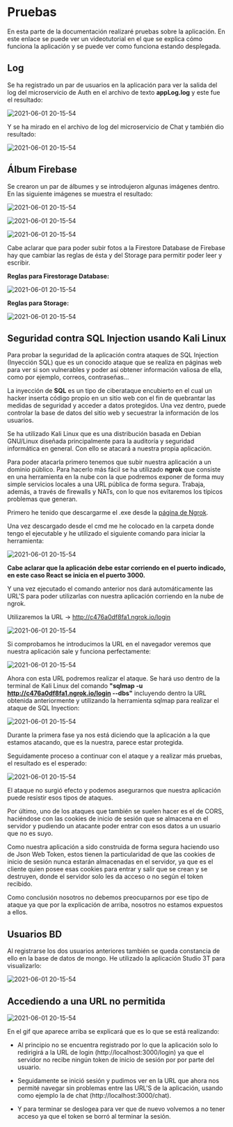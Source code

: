 
# Pruebas

En esta parte de la documentación realizaré pruebas sobre la aplicación. En este enlace se puede ver un videotutorial en el que se explica cómo funciona la aplicación y se puede ver como funciona estando desplegada.

## Log

Se ha registrado un par de usuarios en la aplicación para ver la salida del log del microservicio de Auth en el archivo de texto **appLog.log** y este fue el resultado:

![2021-06-01 20-15-54](https://github.com/info-iesvi/proyectodam-samuelvalleinclan/blob/doc/pruebas/img/logPruebaAuth.PNG)

Y se ha mirado en el archivo de log del microservicio de Chat y también dio resultado:

![2021-06-01 20-15-54](https://github.com/info-iesvi/proyectodam-samuelvalleinclan/blob/doc/pruebas/img/logPruebaChat.PNG)

## Álbum Firebase

Se crearon un par de álbumes y se introdujeron algunas imágenes dentro. En las siguiente imágenes se muestra el resultado:

![2021-06-01 20-15-54](https://github.com/info-iesvi/proyectodam-samuelvalleinclan/blob/doc/pruebas/img/pruebaAlbumCreado.PNG)

![2021-06-01 20-15-54](https://github.com/info-iesvi/proyectodam-samuelvalleinclan/blob/doc/pruebas/img/pruebaAlbumFoto.PNG)

![2021-06-01 20-15-54](https://github.com/info-iesvi/proyectodam-samuelvalleinclan/blob/doc/pruebas/img/pruebaFotosFirebase.PNG)

Cabe aclarar que para poder subir fotos a la Firestore Database de Firebase hay que cambiar las reglas de ésta y del Storage para permitir poder leer y escribir.

**Reglas para Firestorage Database:**

![2021-06-01 20-15-54](https://github.com/info-iesvi/proyectodam-samuelvalleinclan/blob/doc/pruebas/img/reglasFirestorage.PNG)

**Reglas para Storage:**

![2021-06-01 20-15-54](https://github.com/info-iesvi/proyectodam-samuelvalleinclan/blob/doc/pruebas/img/reglasStorage.PNG)

## Seguridad contra SQL Injection usando Kali Linux

Para probar la seguridad de la aplicación contra ataques de SQL Injection (Inyección SQL) que es un conocido ataque que se realiza en páginas web para ver si son vulnerables y poder así obtener información valiosa de ella, como por ejemplo, correos, contraseñas...

La inyección de **SQL** es un tipo de ciberataque encubierto en el cual un hacker inserta código propio en un sitio web con el fin de quebrantar las medidas de seguridad y acceder a datos protegidos. Una vez dentro, puede controlar la base de datos del sitio web y secuestrar la información de los usuarios.

Se ha utilizado Kali Linux que es una distribución basada en Debian GNU/Linux diseñada principalmente para la auditoría y seguridad informática en general. Con ello se atacará a nuestra propia aplicación.

Para poder atacarla primero tenemos que subir nuestra aplicación a un dominio público. Para hacerlo más fácil se ha utilizado **ngrok** que consiste en una herramienta en la nube con la que podremos exponer de forma muy simple servicios locales a una URL pública de forma segura. Trabaja, además, a través de firewalls y NATs, con lo que nos evitaremos los típicos problemas que generan.

Primero he tenido que descargarme el .exe desde la [página de Ngrok](https://ngrok.com/download).

Una vez descargado desde el cmd me he colocado en la carpeta donde tengo el ejecutable y he utilizado el siguiente comando para iniciar la herramienta:

![2021-06-01 20-15-54](https://github.com/info-iesvi/proyectodam-samuelvalleinclan/blob/doc/pruebas/img/ngrokAntes.PNG)

**Cabe aclarar que la aplicación debe estar corriendo en el puerto indicado, en este caso React se inicia en el puerto 3000.**

Y una vez ejecutado el comando anterior nos dará automáticamente las URL'S para poder utilizarlas con nuestra aplicación corriendo en la nube de ngrok.

Utilizaremos la URL ->  http://c476a0df8fa1.ngrok.io/login

![2021-06-01 20-15-54](https://github.com/info-iesvi/proyectodam-samuelvalleinclan/blob/doc/pruebas/img/ngrokDespues.PNG)

Si comprobamos he introducimos la URL en el navegador veremos que nuestra aplicación sale y funciona perfectamente:

![2021-06-01 20-15-54](https://github.com/info-iesvi/proyectodam-samuelvalleinclan/blob/doc/pruebas/img/pruebaURLNgrok.PNG)

Ahora con esta URL podremos realizar el ataque. Se hará uso dentro de la terminal de Kali Linux del comando **"sqlmap -u http://c476a0df8fa1.ngrok.io/login --dbs"** incluyendo dentro la URL obtenida anteriormente y utilizando la herramienta sqlmap para realizar el ataque de SQL Inyection:

![2021-06-01 20-15-54](https://github.com/info-iesvi/proyectodam-samuelvalleinclan/blob/doc/pruebas/img/pruebaKali1.PNG)

Durante la primera fase ya nos está diciendo que la aplicación a la que estamos atacando, que es la nuestra, parece estar protegida.

Seguidamente proceso a continuar con el ataque y a realizar más pruebas, el resultado es el esperado:

![2021-06-01 20-15-54](https://github.com/info-iesvi/proyectodam-samuelvalleinclan/blob/doc/pruebas/img/pruebaKali2.PNG)

El ataque no surgió efecto y podemos asegurarnos que nuestra aplicación puede resistir esos tipos de ataques.

Por último, uno de los ataques que también se suelen hacer es el de CORS, haciéndose con las cookies de inicio de sesión que se almacena en el servidor y pudiendo un atacante poder entrar con esos datos a un usuario que no es suyo.

Como nuestra aplicación a sido construida de forma segura haciendo uso de Json Web Token, estos tienen la particularidad de que las cookies de inicio de sesión nunca estarán almacenadas en el servidor, ya que es el cliente quien posee esas cookies para entrar y salir que se crean y se destruyen, donde el servidor solo les da acceso o no según el token recibido.

Como conclusión nosotros no debemos preocuparnos por ese tipo de ataque ya que por la explicación de arriba, nosotros no estamos expuestos a ellos.

## Usuarios BD

Al registrarse los dos usuarios anteriores también se queda constancia de ello en la base de datos de mongo. He utilizado la aplicación Studio 3T para visualizarlo:

![2021-06-01 20-15-54](https://github.com/info-iesvi/proyectodam-samuelvalleinclan/blob/doc/pruebas/img/pruebaBD.PNG)

## Accediendo a una URL no permitida

![2021-06-01 20-15-54](https://user-images.githubusercontent.com/72815060/120371851-b3501980-c316-11eb-8072-012393a00bcc.gif)

En el gif que aparece arriba se explicará que es lo que se está realizando:

- Al principio no se encuentra registrado por lo que la aplicación solo lo redirigirá a la URL de login (http://localhost:3000/login) ya que el servidor no recibe ningún token de inicio de sesión por por parte del usuario.

- Seguidamente se inició sesión y pudimos ver en la URL que ahora nos permité navegar sin problemas entre las URL'S de la aplicación, usando como ejemplo la de chat (http://localhost:3000/chat).

- Y para terminar se deslogea para ver que de nuevo volvemos a no tener acceso ya que el token se borró al terminar la sesión.

